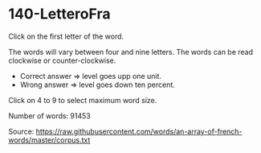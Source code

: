 # 140-LetteroFra

Click on the first letter of the word.

The words will vary between four and nine letters.
The words can be read clockwise or counter-clockwise.

* Correct answer => level goes upp one unit.
* Wrong answer => level goes down ten percent.

Click on 4 to 9 to select maximum word size.

Number of words: 91453

Source: https://raw.githubusercontent.com/words/an-array-of-french-words/master/corpus.txt
